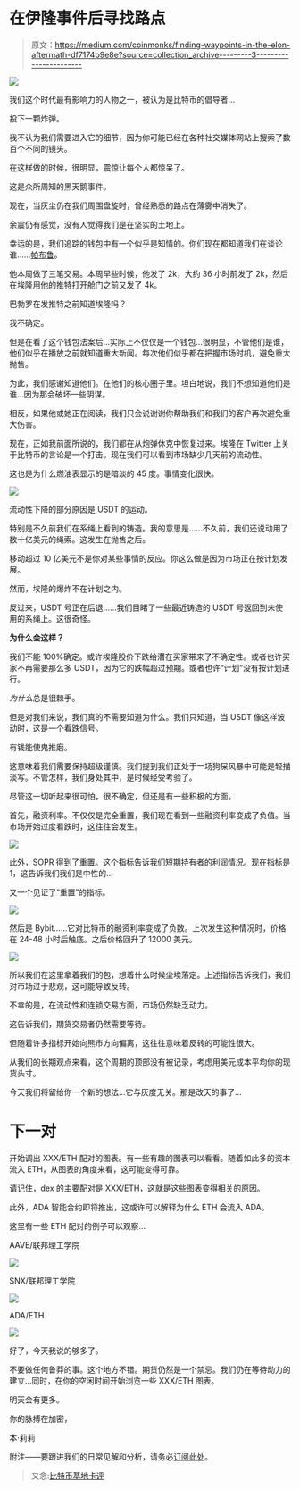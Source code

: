 # 在伊隆事件后寻找路点

> 原文：<https://medium.com/coinmonks/finding-waypoints-in-the-elon-aftermath-df7174b9e8e?source=collection_archive---------3----------------------->

![](img/accb374ae8273a5b22271410e4f26f2d.png)

我们这个时代最有影响力的人物之一，被认为是比特币的倡导者…

投下一颗炸弹。

我不认为我们需要进入它的细节，因为你可能已经在各种社交媒体网站上搜索了数百个不同的镜头。

在这样做的时候，很明显，震惊让每个人都惊呆了。

这是众所周知的黑天鹅事件。

现在，当灰尘仍在我们周围盘旋时，曾经熟悉的路点在薄雾中消失了。

余震仍有感觉，没有人觉得我们是在坚实的土地上。

幸运的是，我们追踪的钱包中有一个似乎是知情的。你们现在都知道我们在谈论谁……[帕布鲁](https://t.co/w7mxfAQbkY?amp=1)。

他本周做了三笔交易。本周早些时候，他发了 2k，大约 36 小时前发了 2k，然后在埃隆用他的推特打开舱门之前又发了 4k。

巴勃罗在发推特之前知道埃隆吗？

我不确定。

但是在看了这个钱包法案后…实际上不仅仅是一个钱包…很明显，不管他们是谁，他们似乎在播放之前就知道重大新闻。每次他们似乎都在把握市场时机，避免重大抛售。

为此，我们感谢知道他们。在他们的核心圈子里。坦白地说，我们不想知道他们是谁…因为那会破坏一些阴谋。

相反，如果他或她正在阅读，我们只会说谢谢你帮助我们和我们的客户再次避免重大伤害。

现在，正如我前面所说的，我们都在从炮弹休克中恢复过来。埃隆在 Twitter 上关于比特币的言论是一个打击。现在我们可以看到市场缺少几天前的流动性。

这也是为什么燃油表显示的是暗淡的 45 度。事情变化很快。

![](img/7f1207e635edd4d2c6a8cebc589c764b.png)

流动性下降的部分原因是 USDT 的运动。

特别是不久前我们在系绳上看到的铸造。我的意思是……不久前，我们还说动用了数十亿美元的绳索。这发生在抛售之后。

移动超过 10 亿美元不是你对某些事情的反应。你这么做是因为市场正在按计划发展。

然而，埃隆的爆炸不在计划之内。

反过来，USDT 号正在后退……我们目睹了一些最近铸造的 USDT 号返回到未使用的系绳上。这很奇怪。

**为什么会这样？**

我们不能 100%确定。或许埃隆股价下跌给潜在买家带来了不确定性。或者也许买家不再需要那么多 USDT，因为它的跌幅超过预期。或者也许“计划”没有按计划进行。

*为什么*总是很棘手。

但是对我们来说，我们真的不需要知道为什么。我们只知道，当 USDT 像这样波动时，这是一个看跌信号。

有钱能使鬼推磨。

这意味着我们需要保持超级谨慎。我们提到我们正处于一场狗屎风暴中可能是轻描淡写。不管怎样，我们身处其中，是时候经受考验了。

尽管这一切听起来很可怕，很不确定，但还是有一些积极的方面。

首先，融资利率。不仅仅是完全重置，我们现在看到一些融资利率变成了负值。当市场开始过度看跌时，这往往会发生。

![](img/51e995df3c267bce840ea4b3524bbb93.png)

此外，SOPR 得到了重置。这个指标告诉我们短期持有者的利润情况。现在指标是 1，这告诉我们我们是中性的…

又一个见证了“重置”的指标。

![](img/fcbaaf6bbbbfda59f8b68dfb6de093df.png)

然后是 Bybit……它对比特币的融资利率变成了负数。上次发生这种情况时，价格在 24-48 小时后触底。之后价格回升了 12000 美元。

![](img/1b393194c52749dd7e4f8e3676c33d80.png)

所以我们在这里拿着我们的包，想着什么时候尘埃落定。上述指标告诉我们，我们对市场过于悲观，这可能导致反转。

不幸的是，在流动性和连锁交易方面，市场仍然缺乏动力。

这告诉我们，期货交易者仍然需要等待。

但随着许多指标开始向熊市方向偏离，这往往意味着反转的可能性很大。

从我们的长期观点来看，这个周期的顶部没有被记录，考虑用美元成本平均你的现货头寸。

今天我们将留给你一个新的想法…它与灰度无关。那是改天的事了…

# 下一对

开始调出 XXX/ETH 配对的图表。有一些有趣的图表可以看看。随着如此多的资本流入 ETH，从图表的角度来看，这可能变得可靠。

请记住，dex 的主要配对是 XXX/ETH，这就是这些图表变得相关的原因。

此外，ADA 智能合约即将推出，这或许可以解释为什么 ETH 会流入 ADA。

这里有一些 ETH 配对的例子可以观察…

AAVE/联邦理工学院

![](img/785bbdd2f037bb84da4b68f64d85f3f4.png)

SNX/联邦理工学院

![](img/6fc3890be7da72d0391ad287392d8e1f.png)

ADA/ETH

![](img/0e702e00f94685edcdf77e54724c1a08.png)

好了，今天我说的够多了。

不要做任何鲁莽的事。这个地方不错。期货仍然是一个禁忌。我们仍在等待动力的建立…同时，在你的空闲时间开始浏览一些 XXX/ETH 图表。

明天会有更多。

你的脉搏在加密，

本·莉莉

附注——要跟进我们的日常见解和分析，请务必[订阅此处](https://jarvislabs.substack.com/welcome)。

> 又念:[比特币基地卡评](https://blog.coincodecap.com/coinbase-card-review)